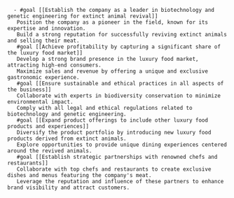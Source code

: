       - #goal [[Establish the company as a leader in biotechnology and genetic engineering for extinct animal revival]]
       Position the company as a pioneer in the field, known for its expertise and innovation.
       Build a strong reputation for successfully reviving extinct animals and selling their meat.
       #goal [[Achieve profitability by capturing a significant share of the luxury food market]]
       Develop a strong brand presence in the luxury food market, attracting high-end consumers.
       Maximize sales and revenue by offering a unique and exclusive gastronomic experience.
       #goal [[Ensure sustainable and ethical practices in all aspects of the business]]
       Collaborate with experts in biodiversity conservation to minimize environmental impact.
       Comply with all legal and ethical regulations related to biotechnology and genetic engineering.
       #goal [[Expand product offerings to include other luxury food products and experiences]]
       Diversify the product portfolio by introducing new luxury food products derived from extinct animals.
       Explore opportunities to provide unique dining experiences centered around the revived animals.
       #goal [[Establish strategic partnerships with renowned chefs and restaurants]]
       Collaborate with top chefs and restaurants to create exclusive dishes and menus featuring the company's meat.
       Leverage the reputation and influence of these partners to enhance brand visibility and attract customers.


